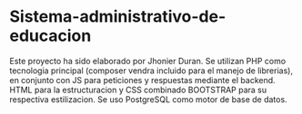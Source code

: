 # Sistema-administrativo-de-educacion
Este proyecto ha sido elaborado por Jhonier Duran. Se utilizan PHP como tecnologia principal (composer vendra incluido para el manejo de librerias), en conjunto con JS para peticiones y respuestas mediante el backend. HTML para la estructuracion y CSS combinado BOOTSTRAP para su respectiva estilizacion. Se uso PostgreSQL como motor de base de datos.
